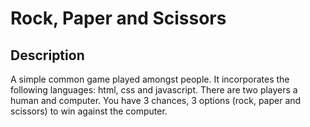 # Rock, Paper and Scissors 

## Description 
A simple common game played amongst people. It incorporates the following languages: html, css and javascript. 
There are two players a human and computer. You have 3 chances, 3 options (rock, paper and scissors) to win against the computer. 
